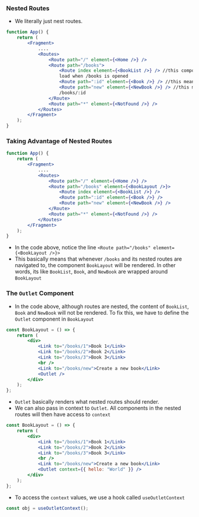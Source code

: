 ### Nested Routes

-   We literally just nest routes.

```jsx
function App() {
    return (
        <Fragment>
            ....
            <Routes>
                <Route path="/" element={<Home />} />
                <Route path="/books">
                    <Route index element={<BookList />} /> //this component will
                    load when /books is opened
                    <Route path=":id" element={<Book />} /> //this means /books/new
                    <Route path="new" element={<NewBook />} /> //this means
                    /books/:id
                </Route>
                <Route path="*" element={<NotFound />} />
            </Routes>
        </Fragment>
    );
}
```

### Taking Advantage of Nested Routes

```jsx
function App() {
    return (
        <Fragment>
            ....
            <Routes>
                <Route path="/" element={<Home />} />
                <Route path="/books" element={<BookLayout />}>
                    <Route index element={<BookList />} />
                    <Route path=":id" element={<Book />} />
                    <Route path="new" element={<NewBook />} />
                </Route>
                <Route path="*" element={<NotFound />} />
            </Routes>
        </Fragment>
    );
}
```

-   In the code above, notice the line `<Route path="/books" element={<BookLayout />}>`
-   This basically means that whenever `/books` and its nested routes are navigated to, the component `BookLayout` will be rendered. In other words, its like `BookList`, `Book`, and `NewBook` are wrapped around `BookLayout`

### The `Outlet` Component

-   In the code above, although routes are nested, the content of `BookList`, `Book` and `NewBook` will not be rendered. To fix this, we have to define the `Outlet` component in `BookLayout`

```jsx
const BookLayout = () => {
    return (
        <div>
            <Link to="/books/1">Book 1</Link>
            <Link to="/books/2">Book 2</Link>
            <Link to="/books/3">Book 3</Link>
            <br />
            <Link to="/books/new">Create a new book</Link>
            <Outlet />
        </div>
    );
};
```

-   `Outlet` basically renders what nested routes should render.
-   We can also pass in context to `Outlet`. All components in the nested routes will then have access to `context`

```jsx
const BookLayout = () => {
    return (
        <div>
            <Link to="/books/1">Book 1</Link>
            <Link to="/books/2">Book 2</Link>
            <Link to="/books/3">Book 3</Link>
            <br />
            <Link to="/books/new">Create a new book</Link>
            <Outlet context={{ hello: "World" }} />
        </div>
    );
};
```

-   To access the `context` values, we use a hook called `useOutletContext`

```jsx
const obj = useOutletContext();
```
